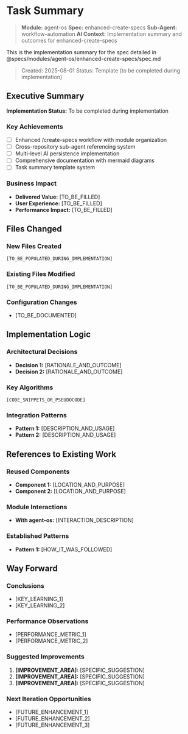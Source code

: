 # Task Summary

> **Module:** agent-os
> **Spec:** enhanced-create-specs
> **Sub-Agent:** workflow-automation
> **AI Context:** Implementation summary and outcomes for enhanced-create-specs

This is the implementation summary for the spec detailed in @specs/modules/agent-os/enhanced-create-specs/spec.md

> Created: 2025-08-01
> Status: Template (to be completed during implementation)

## Executive Summary

**Implementation Status:** To be completed during implementation

### Key Achievements
- [ ] Enhanced /create-specs workflow with module organization
- [ ] Cross-repository sub-agent referencing system
- [ ] Multi-level AI persistence implementation
- [ ] Comprehensive documentation with mermaid diagrams
- [ ] Task summary template system

### Business Impact
- **Delivered Value:** [TO_BE_FILLED]
- **User Experience:** [TO_BE_FILLED]
- **Performance Impact:** [TO_BE_FILLED]

## Files Changed

### New Files Created
```
[TO_BE_POPULATED_DURING_IMPLEMENTATION]
```

### Existing Files Modified
```
[TO_BE_POPULATED_DURING_IMPLEMENTATION]
```

### Configuration Changes
- [TO_BE_DOCUMENTED]

## Implementation Logic

### Architectural Decisions
- **Decision 1:** [RATIONALE_AND_OUTCOME]
- **Decision 2:** [RATIONALE_AND_OUTCOME]

### Key Algorithms
```
[CODE_SNIPPETS_OR_PSEUDOCODE]
```

### Integration Patterns
- **Pattern 1:** [DESCRIPTION_AND_USAGE]
- **Pattern 2:** [DESCRIPTION_AND_USAGE]

## References to Existing Work

### Reused Components
- **Component 1:** [LOCATION_AND_PURPOSE]
- **Component 2:** [LOCATION_AND_PURPOSE]

### Module Interactions
- **With agent-os:** [INTERACTION_DESCRIPTION]

### Established Patterns
- **Pattern 1:** [HOW_IT_WAS_FOLLOWED]

## Way Forward

### Conclusions
- [KEY_LEARNING_1]
- [KEY_LEARNING_2]

### Performance Observations
- [PERFORMANCE_METRIC_1]
- [PERFORMANCE_METRIC_2]

### Suggested Improvements
1. **[IMPROVEMENT_AREA]:** [SPECIFIC_SUGGESTION]
2. **[IMPROVEMENT_AREA]:** [SPECIFIC_SUGGESTION]
3. **[IMPROVEMENT_AREA]:** [SPECIFIC_SUGGESTION]

### Next Iteration Opportunities
- [FUTURE_ENHANCEMENT_1]
- [FUTURE_ENHANCEMENT_2]
- [FUTURE_ENHANCEMENT_3]